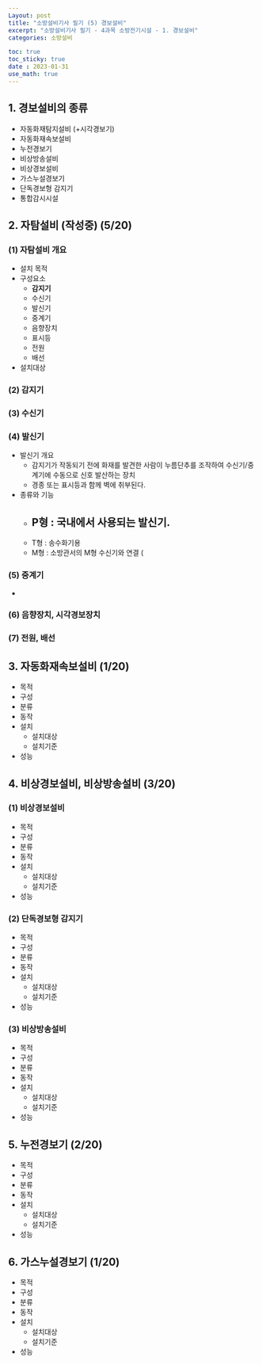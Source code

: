 ```yaml
---
Layout: post
title: "소방설비기사 필기 (5) 경보설비"
excerpt: "소방설비기사 필기 - 4과목 소방전기시설 - 1. 경보설비"
categories: 소방설비

toc: true
toc_sticky: true
date : 2023-01-31
use_math: true
---
```



## 1. 경보설비의 종류
- 자동화재탐지설비 (+시각경보기)
- 자동화재속보설비
- 누전경보기
- 비상방송설비
- 비상경보설비 
- 가스누설경보기 
- 단독경보형 감지기
- 통합감시시설

## 2. 자탐설비 (작성중) (5/20)
### (1) 자탐설비 개요
- 설치 목적
- 구성요소
  - **감지기**
  - 수신기
  - 발신기
  - 중계기
  - 음향장치
  - 표시등
  - 전원
  - 배선
- 설치대상
### (2) 감지기

### (3) 수신기

### (4) 발신기
- 발신기 개요
  - 감지기가 작동되기 전에 화재를 발견한 사람이 누름단추를 조작하여 수신기/중계기에 수동으로 신호 발산하는 장치
  - 경종 또는 표시등과 함께 벽에 취부된다.
- 종류와 기능
  - P형 : 국내에서 사용되는 발신기.
    - 
  - T형 : 송수화기용
  - M형 : 소방관서의 M형 수신기와 연결 (
### (5) 중계기
- 
### (6) 음향장치, 시각경보장치
### (7) 전원, 배선

## 3. 자동화재속보설비 (1/20)
- 목적
- 구성
- 분류
- 동작
- 설치
  - 설치대상
  - 설치기준
- 성능
## 4. 비상경보설비, 비상방송설비 (3/20)
### (1) 비상경보설비
- 목적
- 구성
- 분류
- 동작
- 설치
  - 설치대상
  - 설치기준
- 성능
### (2) 단독경보형 감지기
- 목적
- 구성
- 분류
- 동작
- 설치
  - 설치대상
  - 설치기준
- 성능
### (3) 비상방송설비
- 목적
- 구성
- 분류
- 동작
- 설치
  - 설치대상
  - 설치기준
- 성능
## 5. 누전경보기 (2/20)
- 목적
- 구성
- 분류
- 동작
- 설치
  - 설치대상
  - 설치기준
- 성능
## 6. 가스누설경보기 (1/20)
- 목적
- 구성
- 분류
- 동작
- 설치
  - 설치대상
  - 설치기준
- 성능

